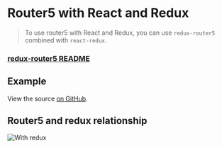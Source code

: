 # Router5 with React and Redux

> To use router5 with React and Redux, you can use `redux-router5` combined with `react-redux`.

### [redux-router5 README](https://github.com/router5/router5/tree/master/packages/redux-router5)

## Example

View the source [on GitHub](https://github.com/router5/router5/tree/master/packages/examples/apps/react-redux).

<div id="app"></div>

## Router5 and redux relationship

![With redux](/img/router-redux.png)
